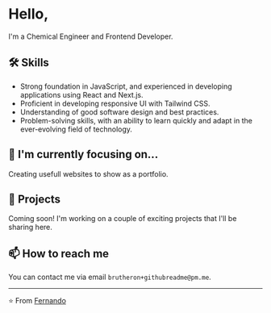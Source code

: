 # Hello,

I'm a Chemical Engineer and Frontend Developer. 

## 🛠 Skills

- Strong foundation in JavaScript, and experienced in developing applications using React and Next.js.
- Proficient in developing responsive UI with Tailwind CSS.
- Understanding of good software design and best practices.
- Problem-solving skills, with an ability to learn quickly and adapt in the ever-evolving field of technology.

## 🎯 I'm currently focusing on...

Creating usefull websites to show as a portfolio.

## 💼 Projects

Coming soon! I'm working on a couple of exciting projects that I'll be sharing here.

## 📫 How to reach me

You can contact me via email `brutheron+githubreadme@pm.me`.


---

⭐️ From [Fernando](https://github.com/YourGitHubUsername)


<!---
Brutheron/Brutheron is a ✨ special ✨ repository because its `README.md` (this file) appears on your GitHub profile.
You can click the Preview link to take a look at your changes.
--->
